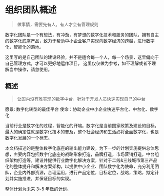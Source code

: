 # 组织团队概述

> 做事情，需要先有人，有人才会有管理规则

数字化团队是一个有想法，有冲劲，有梦想的数字化技术和服务的团队，拥有自主的数字化底座产品，致力于帮助中小企业客户实现向数字经济的跨越，进行数字化，智能化的落地。

这里写的是自己团队的建设经验，并不是适合每一个人，每一个场景，这里偏向于自己管理方式，才可以更好地运作项目。
这里仅仅做为参考，如不理解或者不理解当中操作，请忽使用。

## 概述

> 让国内没有难实现的数字中台，针对于开发人员快速实现自己的中台

愿景: 数字化转型的最佳平台
使命：协助企业中小企业快速平台化、中台化、数字化

当前行业是数字化的过程，智能化的开端。数字化是当前国家政策及建设的目标，最大的确定性就是数字化技术的普及，整个社会经济和生活必将全面数字化，也是数字化发展的一个标志。

本文档描述的是整体数字化底座的输出能力建设，为下一步的计划实施提供总体思想，主要内容包括数字化底座的战略形象打造，品牌打造，市场营销打造，中台组织架构打造等，建设并提供行业数字化解决方案，针对于二线&三线城市第三产品化的整体提升和解决方案架构，以提供中小企业、团队数字化为使命，充分利用团队，企业内外部资源，合理运用，进行产品定位，目标定位，战略，策略，拟定计划并实施推进，并保证目标的实现。

整体计划为未来 3~5 年做的计划。
